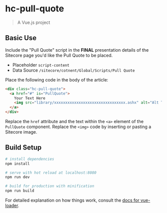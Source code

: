 # hc-pull-quote

> A Vue.js project

## Basic Use

Include the "Pull Quote" script in the __FINAL__ presentation details of the Sitecore page you'd like the Pull Quote to be placed.

* Placeholder `script-content`
* Data Source `/sitecore/cotnent/Global/Scripts/Pull Quote`

Place the following code in the body of the article:

```html
<div class="hc-pull-quote">
  <a href="#" is="PullQuote">
    Your Text Here
    <img src="library/xxxxxxxxxxxxxxxxxxxxxxxxxxxxxxxx.ashx" alt="Alt Text">
  </a>
</div>
```

Replace the `href` attribute and the text within the `<a>` element of the `PullQuote` component. Replace the `<img>` code by inserting or pasting a Sitecore image.

## Build Setup

``` bash
# install dependencies
npm install

# serve with hot reload at localhost:8080
npm run dev

# build for production with minification
npm run build
```

For detailed explanation on how things work, consult the [docs for vue-loader](http://vuejs.github.io/vue-loader).

